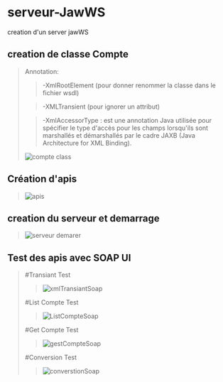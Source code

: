 # serveur-JawWS
creation d'un server jawWS

## creation de classe Compte 
>Annotation: 
>
>>-XmlRootElement (pour donner renommer la classe dans le fichier wsdl)
>
>>-XMLTransient (pour ignorer un attribut)
>
>>-XmlAccessorType :  est une annotation Java utilisée pour spécifier le type d'accès pour les champs lorsqu'ils sont marshallés et démarshallés 
 par le cadre JAXB (Java Architecture for XML Binding).
 >
>![compte class](https://user-images.githubusercontent.com/102327247/213424452-da57e8a5-2d5f-4c64-a8dd-7e813a11e7d7.PNG)

## Création d'apis 

>![apis](https://user-images.githubusercontent.com/102327247/213426072-4ea6a05e-8ff8-46db-8d67-edbd02c97ebf.PNG)

## creation du serveur et demarrage

>![serveur demarer](https://user-images.githubusercontent.com/102327247/213426941-0f75397a-084f-49a5-80dc-b9ef9dca088f.PNG)

## Test des apis avec SOAP UI

>#Transiant Test
>
>>![xmlTransiantSoap](https://user-images.githubusercontent.com/102327247/213427180-bfdd5b60-0062-4cf3-ad65-00e155b2e36d.PNG)
>>
>#List Compte Test
>
>>![ListCompteSoap](https://user-images.githubusercontent.com/102327247/213427250-7ad14160-2ae7-4812-82a7-f97141bda762.PNG)
>>
>#Get Compte Test
>
>>![gestCompteSoap](https://user-images.githubusercontent.com/102327247/213427455-1b1f8650-bdf0-4151-be7a-b3db1de6e06f.PNG)
>>
>#Conversion Test
>
>>![converstionSoap](https://user-images.githubusercontent.com/102327247/213427597-9f1b659b-4e15-4f59-a175-4396ae1e6d49.PNG)

